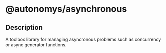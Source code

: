# @autonomys/asynchronous

## Description

A toolbox library for managing asyncronous problems such as concurrency or async generator functions.
